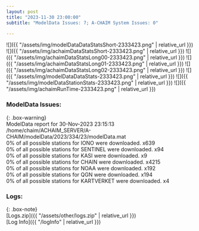 ```yaml
---
layout: post
title: "2023-11-30 23:00:00"
subtitle: "ModelData Issues: 7; A-CHAIM System Issues: 0"

---
```


![]({{ "/assets/img/modelDataDataStatsShort-2333423.png" | relative_url }})
![]({{ "/assets/img/achaimDataStatsShort-2333423.png" | relative_url }})
![]({{ "/assets/img/achaimDataStatsLong00-2333423.png" | relative_url }})
![]({{ "/assets/img/achaimDataStatsLong01-2333423.png" | relative_url }})
![]({{ "/assets/img/achaimDataStatsLong02-2333423.png" | relative_url }})
![]({{ "/assets/img/modelDataDataStats-2333423.png" | relative_url }})
![]({{ "/assets/img/modelDataStationStats-2333423.png" | relative_url }})
![]({{ "/assets/img/achaimRunTime-2333423.png" | relative_url }})


### ModelData Issues:  
  
{: .box-warning}  
 ModelData report for 30-Nov-2023 23:15:13   
 /home/chaim/ACHAIM_SERVER/A-CHAIM/modelData/2023/334/23/modelData.mat   
 0% of all possible stations for IONO were downloaded. x639   
 0% of all possible stations for SENTINEL were downloaded. x94   
 0% of all possible stations for KASI were downloaded. x9   
 0% of all possible stations for CHAIN were downloaded. x4215   
 0% of all possible stations for NOAA were downloaded. x192   
 0% of all possible stations for QGN were downloaded. x194   
 0% of all possible stations for KARTVERKET were downloaded. x4   
  


### Logs:  
  
{: .box-note}  
[Logs.zip]({{ "/assets/other/logs.zip" | relative_url }})  
[Log Info]({{ "/logInfo" | relative_url }})  
